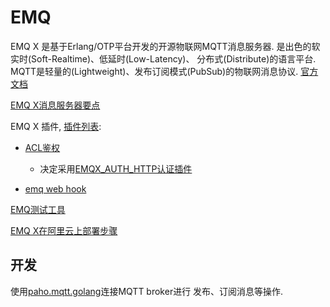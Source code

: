 # EMQ

EMQ X 是基于Erlang/OTP平台开发的开源物联网MQTT消息服务器. 是出色的软实时(Soft-Realtime)、低延时(Low-Latency)、
分布式(Distribute)的语言平台. MQTT是轻量的(Lightweight)、发布订阅模式(PubSub)的物联网消息协议.
[官方文档](https://developer.emqx.io/docs/broker/v3/cn/getstarted.html)



[EMQ X消息服务器要点](doc/EMQ%20X%20read%20note.md)

EMQ X 插件, [插件列表](http://docs.emqtt.cn/zh_CN/latest/plugins.html):
- [ACL鉴权](doc/plugins/acl.md)
    - 决定采用[EMQX_AUTH_HTTP认证插件](doc/plugins/emqx%20auth%20http.md)

- [emq web hook](doc/plugins/web%20hook.md)


[EMQ测试工具](https://www.jianshu.com/p/e5cf0c1fd55c)

[EMQ X在阿里云上部署步骤](doc/k8s%20deployment.md)

## 开发
使用[paho.mqtt.golang](https://github.com/eclipse/paho.mqtt.golang)连接MQTT broker进行
发布、订阅消息等操作.
